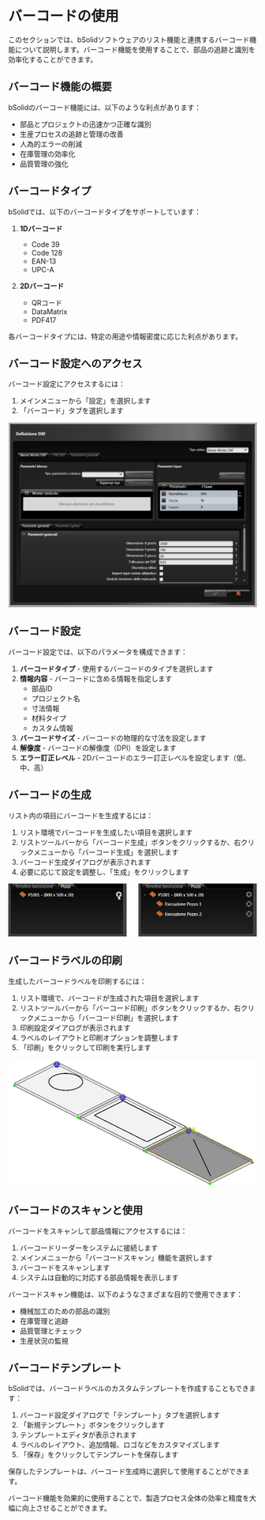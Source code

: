 # バーコードの使用

このセクションでは、bSolidソフトウェアのリスト機能と連携するバーコード機能について説明します。バーコード機能を使用することで、部品の追跡と識別を効率化することができます。

## バーコード機能の概要

bSolidのバーコード機能には、以下のような利点があります：

- 部品とプロジェクトの迅速かつ正確な識別
- 生産プロセスの追跡と管理の改善
- 人為的エラーの削減
- 在庫管理の効率化
- 品質管理の強化

## バーコードタイプ

bSolidでは、以下のバーコードタイプをサポートしています：

1. **1Dバーコード**
   - Code 39
   - Code 128
   - EAN-13
   - UPC-A

2. **2Dバーコード**
   - QRコード
   - DataMatrix
   - PDF417

各バーコードタイプには、特定の用途や情報密度に応じた利点があります。

## バーコード設定へのアクセス

バーコード設定にアクセスするには：

1. メインメニューから「設定」を選択します
2. 「バーコード」タブを選択します

![バーコード設定](./img/distinta_barcode_settings.png)

## バーコード設定

バーコード設定では、以下のパラメータを構成できます：

1. **バーコードタイプ** - 使用するバーコードのタイプを選択します
2. **情報内容** - バーコードに含める情報を指定します
   - 部品ID
   - プロジェクト名
   - 寸法情報
   - 材料タイプ
   - カスタム情報
3. **バーコードサイズ** - バーコードの物理的な寸法を設定します
4. **解像度** - バーコードの解像度（DPI）を設定します
5. **エラー訂正レベル** - 2Dバーコードのエラー訂正レベルを設定します（低、中、高）

## バーコードの生成

リスト内の項目にバーコードを生成するには：

1. リスト環境でバーコードを生成したい項目を選択します
2. リストツールバーから「バーコード生成」ボタンをクリックするか、右クリックメニューから「バーコード生成」を選択します
3. バーコード生成ダイアログが表示されます
4. 必要に応じて設定を調整し、「生成」をクリックします

![バーコード生成](./img/distinta_barcode_generate.png)

## バーコードラベルの印刷

生成したバーコードラベルを印刷するには：

1. リスト環境で、バーコードが生成された項目を選択します
2. リストツールバーから「バーコード印刷」ボタンをクリックするか、右クリックメニューから「バーコード印刷」を選択します
3. 印刷設定ダイアログが表示されます
4. ラベルのレイアウトと印刷オプションを調整します
5. 「印刷」をクリックして印刷を実行します

![バーコード印刷](./img/distinta_barcode_print.png)

## バーコードのスキャンと使用

バーコードをスキャンして部品情報にアクセスするには：

1. バーコードリーダーをシステムに接続します
2. メインメニューから「バーコードスキャン」機能を選択します
3. バーコードをスキャンします
4. システムは自動的に対応する部品情報を表示します

バーコードスキャン機能は、以下のようなさまざまな目的で使用できます：

- 機械加工のための部品の識別
- 在庫管理と追跡
- 品質管理とチェック
- 生産状況の監視

## バーコードテンプレート

bSolidでは、バーコードラベルのカスタムテンプレートを作成することもできます：

1. バーコード設定ダイアログで「テンプレート」タブを選択します
2. 「新規テンプレート」ボタンをクリックします
3. テンプレートエディタが表示されます
4. ラベルのレイアウト、追加情報、ロゴなどをカスタマイズします
5. 「保存」をクリックしてテンプレートを保存します

保存したテンプレートは、バーコード生成時に選択して使用することができます。

バーコード機能を効果的に使用することで、製造プロセス全体の効率と精度を大幅に向上させることができます。 
